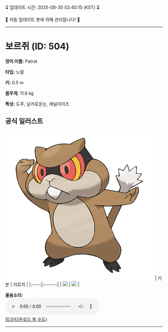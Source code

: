 
⏳ 업데이트 시간: 2025-08-30 02:40:15 (KST) ⏳

🤖 자동 업데이트 봇에 의해 관리됩니다! 🤖

---

# 보르쥐 (ID: 504)
**영어 이름:** Patrat

**타입:** 노말

**키:** 0.5 m

**몸무게:** 11.6 kg

**특성:** 도주, 날카로운눈, 애널라이즈

## 공식 일러스트
![](https://raw.githubusercontent.com/PokeAPI/sprites/master/sprites/pokemon/other/official-artwork/504.png)
| 기본 | 이로치 |
|:----:|:------:|
| <img src="http://play.pokemonshowdown.com/sprites/ani/patrat.gif" width="200"> | <img src="http://play.pokemonshowdown.com/sprites/ani-shiny/patrat.gif" width="200"> |

**울음소리:**<br><audio controls src="https://raw.githubusercontent.com/PokeAPI/cries/main/cries/pokemon/latest/504.ogg"></audio><br> [링크(다운로드 될 수도)](https://raw.githubusercontent.com/PokeAPI/cries/main/cries/pokemon/latest/504.ogg)


---
